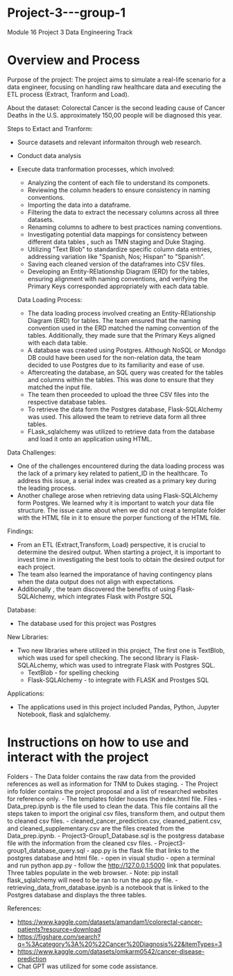 # Project-3---group-1
Module 16 Project 3
Data Engineering Track 

# Overview and Process
Purpose of the project: The project aims to simulate a real-life scenario for a data engineer, focusing on handling raw healthcare data and executing the ETL process (Extract, Tranform and Load).  

About the dataset: Colorectal Cancer is the second leading cause of Cancer Deaths in the U.S. approximately 150,00 people will be diagnosed this year.

Steps to Extact and Tranform: 
- Source datasets and relevant informaiton through web research.  
- Conduct data analysis 
- Execute data tranformation processes, which involved: 
   - Analyzing the content of each file to understand its componets.  
   - Reviewing the column headers to ensure consistency in naming conventions. 
   - Importing the data into a dataframe.
   - Filtering the data to extract the necessary columns across all three datasets. 
   - Renaming columns to adhere to best practices naming conventions. 
   - Investigating potential data mappings for consistency between different data tables , such as TMN staging and Duke Staging.  
   - Utilizing "Text Blob" to standardize specific column data entries, addressing variation like "Spanish, Nos; Hispan" to "Spanish".
   - Saving each cleaned version of the dataframes into CSV files.
   - Developing an Entity-RElationship Diagram (ERD) for the tables, ensuring alignment with naming conventions, and verifying the Primary        Keys corresponded appropriately with each data table. 
   
   Data Loading Process:   
   - The data loading process involved creating an Entity-RElationship Diagram (ERD) for tables.  The team ensured that the naming convention used in the ERD matched the naming convention of the tables. Additionally, they made sure that the Primary Keys aligned with each data table. 
   - A database was created using Postgres. Although NoSQL or Mondgo DB could have been used for the non-relation data, the team decided to use      Postgres due to its familiarity and ease of use.    
   - Aftercreating the database, an SQL query was created for the tables and columns within the tables.  This was done to ensure that they        matched the input file.  
   - The team then proceeded to upload the three CSV files into the respective database tables. 
   - To retrieve the data form the Postgres database, Flask-SQLAlchemy was used.  This allowed the team to retrieve data form all three tables. 
   - FLask_sqlalchemy was utilized to retrieve data from the database and load it onto an application using HTML.    
   
Data Challenges:
 - One of the challenges encountered during the data loading process was the lack of a primary key related to patient_ID in the                 healthcare. To address this issue, a serial index was created as a primary key during the leading process. 
 - Another challege arose when retrieving data using Flask-SQLAlchemy form Postgres. We learned why it is important to watch your data file      structure. The issue came about when we did not creat a template folder with the HTML file in it to ensure the porper functiong of the       HTML file.                         

Findings:    
  - From an ETL (Extract,Transform, Load) perspective, it is crucial to determine the desired output. When starting a project, it is            important to invest time in investigating the best tools to obtain the desired output for each project. 
  - The team also learned the imporatance of having contingency plans when the data output does not align with expectations. 
  - Additionally , the team discovered the benefits of using Flask-SQLAlchemy, which integrates Flask with Postgre SQL 
   
Database: 
  - The database used for this project was Postgres  
   
New Libraries:   
  - Two new libraries where utilized in this project, The first one is TextBlob, which was used for spell checking. The second library is        Flask-SQLALchemy, which was used to intregrate Flask with Postgres SQL. 
    - TextBlob - for spelling checking
    - Flask-SQLAlchemy - to integrate with FLASK and Prostges SQL   

Applications:    
  - The applications used in this project included Pandas, Python, Jupyter Notebook, flask and sqlalchemy.

# Instructions on how to use and interact with the project
  Folders
    - The Data folder contains the raw data from the provided references as well as information for TNM to Dukes staging.
    - The Project info folder contains the project proposal and a list of researched websites for reference only.
    - The templates folder houses the index.html file.
  Files
    - Data_prep.ipynb is the file used to clean the data. This file contains all the steps taken to import the original csv files, transform them, and output them to cleaned csv files.
    -  cleaned_cancer_prediction.csv, cleaned_patient.csv, and cleaned_supplementary.csv are the files created from the Data_prep.ipynb.
    -  Project3-Group1_Database.sql is the postgress database file with the information from the cleaned csv files.
    -  Project3-group1_database_query.sql 
    -  app.py is the flask file that links to the postgres database and html file.
        - open in visual studio 
        - open a terminal and run python app.py
        - follow the http://127.0.0.1:5000 link that populates. Three tables populate in the web browser.
        - Note: pip install flask_sqlalchemy will need to be ran to run the app.py file.
    - retrieving_data_from_database.ipynb is a notebook that is linked to the Postgres database and displays the three tables.


References:
  - https://www.kaggle.com/datasets/amandam1/colorectal-cancer-patients?resource=download
  - https://figshare.com/search?q=%3Acategory%3A%20%22Cancer%20Diagnosis%22&itemTypes=3
  - https://www.kaggle.com/datasets/omkarm0542/cancer-disease-prediction
  - Chat GPT was utilized for some code assistance.

